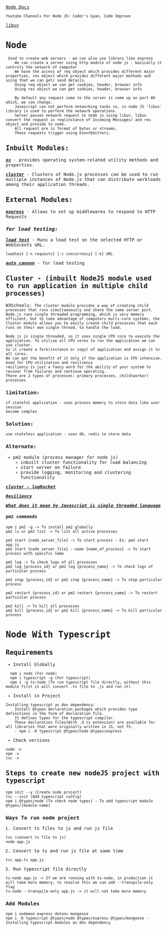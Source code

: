 <samp>

[Node Docs](https://nodejs.org/en/docs)

`Youtube Channels For Node JS: Coder's Gyan, Code Improve`

[libuv](https://libuv.org/)

# Node

     Used to create web servers - we can also use library like express
        We can create a server using http module of node js - basically it controls the network of computer
        We have the access of req object which provides different major properties, res object which provides different major methods and using that we can get/ send details.
        Using req object we can get cookies, header, browser info
        Using res object we can get cookies, header, browser info

        By default any request come to the server is come up on port 80 which, we can change.
        Javascript can not perform networking tasks so, in node JS 'libuv' library is used to perform the network operations.
        Server passes network request to node js using libuv. libuv convert the request in req(instance of Incoming Messages) and res object and provide to node.
        All request are in format of bytes or streams.
        These requests trigger using EventEmitters.

## Inbuilt Modules:

[_**os**_](https://nodejs.org/api/os.html) - provides operating system-related utility methods and properties.

[_**cluster**_](https://nodejs.org/api/cluster.html) - Clusters of Node.js processes can be used to run multiple instances of Node.js that can distribute workloads among their application threads.

## External Modules:

[_**express**_](https://www.tutorialspoint.com/nodejs/nodejs_express_framework.htm) - Allows to set up middlewares to respond to HTTP Requests

### _for load testing:_

[_**load test**_](https://www.npmjs.com/package/loadtest) - Runs a load test on the selected HTTP or WebSockets URL.

`loadtest [-n requests] [-c concurrency] [-k] URL`

[_**auto cannon**_](https://www.npmjs.com/package/autocannon) - for load testing

## Cluster - (inbuilt NodeJS module used to run application in multiple child processes)

W3Schools: `The cluster module provides a way of creating child processes that runs simultaneously and share the same server port.
Node.js runs single threaded programming, which is very memory efficient, but to take advantage of computers multi-core systems, the Cluster module allows you to easily create child processes that each runs on their own single thread, to handle the load.`

    Node js is single threaded, so it uses single CPU core to execute the application. To utilize all CPU cores to run the application we can use cluster.
    So it create a fork(instance or copy) of application and assign it to all cores.
    We can get the benefit of it only if the application is CPU intensive.
    Used for CPU utilization and resiliency
    resiliency is just a fancy word for the ability of your system to recover from failures and continue operating.
    There are 2 types of processes: primary processes, child(worker) processes

### limitation:

    if stateful application - uses process memory to store data like user session
    become complex

### Solution:

    use stateless application - uses db, redis to store data

### Alternate:

- pm2 module (process manager for node js)
  - inbuilt cluster functionality for load balancing
  - start server on failure
  - provide logging, monitoring and clustering functionality

[_**cluster - logRocket**_](https://blog.logrocket.com/optimizing-node-js-app-performance-clustering/)

[_**Resiliency**_](https://blog.appsignal.com/2020/07/22/nodejs-resiliency-concepts-the-circuit-breaker.html)

[_**What does it mean by Javascript is single threaded language**_](https://medium.com/swlh/what-does-it-mean-by-javascript-is-single-threaded-language-f4130645d8a9)

#### pm2 commands

```
npm i pm2 -g -> To install pm2 globally
pm2 ls or pm2 list -> To list all active processes

pm2 start {node_server_file} -> To start process - Ex: pm2 start app.js
pm2 start {node_server_file} --name {name_of_process} -> To start process with specific name

pm2 log -> To check logs of all processes
pm2 log {process_id} or pm2 log {process_name} -> To check logs of particular process

pm2 stop {process_id} or pm2 stop {process_name} -> To stop particular process

pm2 restart {process_id} or pm2 restart {process_name} -> To restart particular process

pm2 kill -> To kill all processes
pm2 kill {process_id} or pm2 kill {process_name} -> To kill particular process

```

# Node With Typescript

## Requirements

- Install Globally

```
  npm i node (For node)
  npm i typescript -g (For typescript)
  npm i -g ts-node (To run typescript file directly, without this module first it will convert .ts file to .js and run it)
```

- Install in Project

```
Installing typescript as dev dependency:
    Install @types declaration packages which provides type definitions in the form of declaration file.
    It defines types for the typescript compiler.
    These declaration files(With .d.ts extension) are available for all libraries that were originally written in JS, not TS.
    - npm i -D typescript @types/node @types/express
```

- Check versions

```
node -v
npm -v
tsc -v
```

## Steps to create new nodeJS project with typescript

    npm init --y (Create node project)
    tsc --init (Add typescript config)
    npm i @types/node (To check node types) - To add typescript module @types/[module-name]

### Ways To run node project

1. Convert ts files to js and run js file

```
tsc (convert ts file to js)
node app.js
```

2. Convert to ts and run js file at same time

```
tsc app.ts app.js
```

3. Run typescript file directly

```
ts-node app.js -> If we are running with ts-node, in production it will take more memory, to resolve this we can add --transpile-only flag
ts-node --transpile-only app.js -> it will not take more memory
```

### Add Modules

    npm i nodemon express dotenv mongoose
    npm i -D typescript @types/node @types/express @types/mongoose - Installing typescript modules as dev dependency

</samp>
